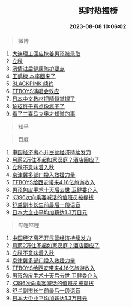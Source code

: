 <div align="center"><h2>实时热搜榜</h2><h4>2023-08-08 10:06:02</h4></div>

> 微博  

1. [大连理工回应挖姜男孩被录取](https://s.weibo.com/weibo?q=%23%E5%A4%A7%E8%BF%9E%E7%90%86%E5%B7%A5%E5%9B%9E%E5%BA%94%E6%8C%96%E5%A7%9C%E7%94%B7%E5%AD%A9%E8%A2%AB%E5%BD%95%E5%8F%96%23&t=31&band_rank=1&Refer=top)<br />
2. [立秋](https://s.weibo.com/weibo?q=%E7%AB%8B%E7%A7%8B&t=31&band_rank=2&Refer=top)<br />
3. [汛情过后健康防护要点](https://s.weibo.com/weibo?q=%23%E6%B1%9B%E6%83%85%E8%BF%87%E5%90%8E%E5%81%A5%E5%BA%B7%E9%98%B2%E6%8A%A4%E8%A6%81%E7%82%B9%23&t=31&band_rank=3&Refer=top)<br />
4. [王鹤棣 本座回来了](https://s.weibo.com/weibo?q=%E7%8E%8B%E9%B9%A4%E6%A3%A3%20%E6%9C%AC%E5%BA%A7%E5%9B%9E%E6%9D%A5%E4%BA%86&t=31&band_rank=4&Refer=top)<br />
5. [BLACKPINK 续约](https://s.weibo.com/weibo?q=BLACKPINK%20%E7%BB%AD%E7%BA%A6&t=31&band_rank=5&Refer=top)<br />
6. [TFBOYS演唱会效应](https://s.weibo.com/weibo?q=%23TFBOYS%E6%BC%94%E5%94%B1%E4%BC%9A%E6%95%88%E5%BA%94%23&t=31&band_rank=6&Refer=top)<br />
7. [日本中文教材把精髓掌握了](https://s.weibo.com/weibo?q=%23%E6%97%A5%E6%9C%AC%E4%B8%AD%E6%96%87%E6%95%99%E6%9D%90%E6%8A%8A%E7%B2%BE%E9%AB%93%E6%8E%8C%E6%8F%A1%E4%BA%86%23&t=31&band_rank=7&Refer=top)<br />
8. [玱玹终于有点像疯子了](https://s.weibo.com/weibo?q=%E7%8E%B1%E7%8E%B9%E7%BB%88%E4%BA%8E%E6%9C%89%E7%82%B9%E5%83%8F%E7%96%AF%E5%AD%90%E4%BA%86&t=31&band_rank=8&Refer=top)<br />
9. [看了三喜马立奥才知道的事](https://s.weibo.com/weibo?q=%23%E7%9C%8B%E4%BA%86%E4%B8%89%E5%96%9C%E9%A9%AC%E7%AB%8B%E5%A5%A5%E6%89%8D%E7%9F%A5%E9%81%93%E7%9A%84%E4%BA%8B%23&t=31&band_rank=9&Refer=top)<br />

> 知乎  


> 百度  

1. [中国经济离不开民营经济持续发力](https://www.baidu.com/s?wd=%E4%B8%AD%E5%9B%BD%E7%BB%8F%E6%B5%8E%E7%A6%BB%E4%B8%8D%E5%BC%80%E6%B0%91%E8%90%A5%E7%BB%8F%E6%B5%8E%E6%8C%81%E7%BB%AD%E5%8F%91%E5%8A%9B&sa=fyb_news&rsv_dl=fyb_news)<br />
2. [月薪2万住不起如家汉庭？酒店回应了](https://www.baidu.com/s?wd=%E6%9C%88%E8%96%AA2%E4%B8%87%E4%BD%8F%E4%B8%8D%E8%B5%B7%E5%A6%82%E5%AE%B6%E6%B1%89%E5%BA%AD%EF%BC%9F%E9%85%92%E5%BA%97%E5%9B%9E%E5%BA%94%E4%BA%86&sa=fyb_news&rsv_dl=fyb_news)<br />
3. [立秋不意味着入秋](https://www.baidu.com/s?wd=%E7%AB%8B%E7%A7%8B%E4%B8%8D%E6%84%8F%E5%91%B3%E7%9D%80%E5%85%A5%E7%A7%8B&sa=fyb_news&rsv_dl=fyb_news)<br />
4. [京津冀多部门投入救援力量](https://www.baidu.com/s?wd=%E4%BA%AC%E6%B4%A5%E5%86%80%E5%A4%9A%E9%83%A8%E9%97%A8%E6%8A%95%E5%85%A5%E6%95%91%E6%8F%B4%E5%8A%9B%E9%87%8F&sa=fyb_news&rsv_dl=fyb_news)<br />
5. [TFBOYS给西安带来4.16亿旅游收入](https://www.baidu.com/s?wd=TFBOYS%E7%BB%99%E8%A5%BF%E5%AE%89%E5%B8%A6%E6%9D%A54.16%E4%BA%BF%E6%97%85%E6%B8%B8%E6%94%B6%E5%85%A5&sa=fyb_news&rsv_dl=fyb_news)<br />
6. [男孩包皮手术十天后去世 卫健委介入](https://www.baidu.com/s?wd=%E7%94%B7%E5%AD%A9%E5%8C%85%E7%9A%AE%E6%89%8B%E6%9C%AF%E5%8D%81%E5%A4%A9%E5%90%8E%E5%8E%BB%E4%B8%96+%E5%8D%AB%E5%81%A5%E5%A7%94%E4%BB%8B%E5%85%A5&sa=fyb_news&rsv_dl=fyb_news)<br />
7. [K396次向乘客喊话的值班员被提拔](https://www.baidu.com/s?wd=K396%E6%AC%A1%E5%90%91%E4%B9%98%E5%AE%A2%E5%96%8A%E8%AF%9D%E7%9A%84%E5%80%BC%E7%8F%AD%E5%91%98%E8%A2%AB%E6%8F%90%E6%8B%94&sa=fyb_news&rsv_dl=fyb_news)<br />
8. [舒兰副市长生前最后一段语音](https://www.baidu.com/s?wd=%E8%88%92%E5%85%B0%E5%89%AF%E5%B8%82%E9%95%BF%E7%94%9F%E5%89%8D%E6%9C%80%E5%90%8E%E4%B8%80%E6%AE%B5%E8%AF%AD%E9%9F%B3&sa=fyb_news&rsv_dl=fyb_news)<br />
9. [日本大企业平均加薪达1.3万日元](https://www.baidu.com/s?wd=%E6%97%A5%E6%9C%AC%E5%A4%A7%E4%BC%81%E4%B8%9A%E5%B9%B3%E5%9D%87%E5%8A%A0%E8%96%AA%E8%BE%BE1.3%E4%B8%87%E6%97%A5%E5%85%83&sa=fyb_news&rsv_dl=fyb_news)<br />

> 哔哩哔哩  

1. [中国经济离不开民营经济持续发力](https://www.baidu.com/s?wd=%E4%B8%AD%E5%9B%BD%E7%BB%8F%E6%B5%8E%E7%A6%BB%E4%B8%8D%E5%BC%80%E6%B0%91%E8%90%A5%E7%BB%8F%E6%B5%8E%E6%8C%81%E7%BB%AD%E5%8F%91%E5%8A%9B&sa=fyb_news&rsv_dl=fyb_news)<br />
2. [月薪2万住不起如家汉庭？酒店回应了](https://www.baidu.com/s?wd=%E6%9C%88%E8%96%AA2%E4%B8%87%E4%BD%8F%E4%B8%8D%E8%B5%B7%E5%A6%82%E5%AE%B6%E6%B1%89%E5%BA%AD%EF%BC%9F%E9%85%92%E5%BA%97%E5%9B%9E%E5%BA%94%E4%BA%86&sa=fyb_news&rsv_dl=fyb_news)<br />
3. [立秋不意味着入秋](https://www.baidu.com/s?wd=%E7%AB%8B%E7%A7%8B%E4%B8%8D%E6%84%8F%E5%91%B3%E7%9D%80%E5%85%A5%E7%A7%8B&sa=fyb_news&rsv_dl=fyb_news)<br />
4. [京津冀多部门投入救援力量](https://www.baidu.com/s?wd=%E4%BA%AC%E6%B4%A5%E5%86%80%E5%A4%9A%E9%83%A8%E9%97%A8%E6%8A%95%E5%85%A5%E6%95%91%E6%8F%B4%E5%8A%9B%E9%87%8F&sa=fyb_news&rsv_dl=fyb_news)<br />
5. [TFBOYS给西安带来4.16亿旅游收入](https://www.baidu.com/s?wd=TFBOYS%E7%BB%99%E8%A5%BF%E5%AE%89%E5%B8%A6%E6%9D%A54.16%E4%BA%BF%E6%97%85%E6%B8%B8%E6%94%B6%E5%85%A5&sa=fyb_news&rsv_dl=fyb_news)<br />
6. [男孩包皮手术十天后去世 卫健委介入](https://www.baidu.com/s?wd=%E7%94%B7%E5%AD%A9%E5%8C%85%E7%9A%AE%E6%89%8B%E6%9C%AF%E5%8D%81%E5%A4%A9%E5%90%8E%E5%8E%BB%E4%B8%96+%E5%8D%AB%E5%81%A5%E5%A7%94%E4%BB%8B%E5%85%A5&sa=fyb_news&rsv_dl=fyb_news)<br />
7. [K396次向乘客喊话的值班员被提拔](https://www.baidu.com/s?wd=K396%E6%AC%A1%E5%90%91%E4%B9%98%E5%AE%A2%E5%96%8A%E8%AF%9D%E7%9A%84%E5%80%BC%E7%8F%AD%E5%91%98%E8%A2%AB%E6%8F%90%E6%8B%94&sa=fyb_news&rsv_dl=fyb_news)<br />
8. [舒兰副市长生前最后一段语音](https://www.baidu.com/s?wd=%E8%88%92%E5%85%B0%E5%89%AF%E5%B8%82%E9%95%BF%E7%94%9F%E5%89%8D%E6%9C%80%E5%90%8E%E4%B8%80%E6%AE%B5%E8%AF%AD%E9%9F%B3&sa=fyb_news&rsv_dl=fyb_news)<br />
9. [日本大企业平均加薪达1.3万日元](https://www.baidu.com/s?wd=%E6%97%A5%E6%9C%AC%E5%A4%A7%E4%BC%81%E4%B8%9A%E5%B9%B3%E5%9D%87%E5%8A%A0%E8%96%AA%E8%BE%BE1.3%E4%B8%87%E6%97%A5%E5%85%83&sa=fyb_news&rsv_dl=fyb_news)<br />
